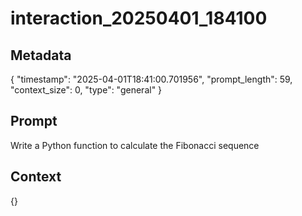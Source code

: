 # interaction_20250401_184100

## Metadata
{
  "timestamp": "2025-04-01T18:41:00.701956",
  "prompt_length": 59,
  "context_size": 0,
  "type": "general"
}

## Prompt
Write a Python function to calculate the Fibonacci sequence

## Context
{}
